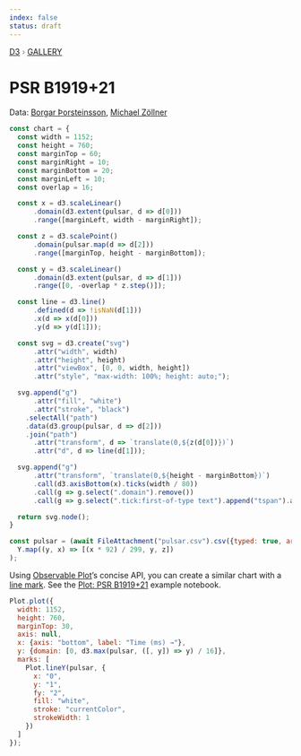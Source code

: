 ```yaml
---
index: false
status: draft
---
```


<div style="color: grey; font: 13px/25.5px var(--sans-serif); text-transform: uppercase;"><h1 style="display: none;">PSR B1919+21</h1><a href="https://d3js.org/">D3</a> › <a href="/@d3/gallery">Gallery</a></div>

# PSR B1919+21

Data: [Borgar Þorsteinsson](https://gist.github.com/borgar/31c1e476b8e92a11d7e9), [Michael Zöllner](http://i.document.m05.de/2013/05/23/joy-divisions-unknown-pleasures-printed-in-3d/)

```js echo
const chart = {
  const width = 1152;
  const height = 760;
  const marginTop = 60;
  const marginRight = 10;
  const marginBottom = 20;
  const marginLeft = 10;
  const overlap = 16;

  const x = d3.scaleLinear()
      .domain(d3.extent(pulsar, d => d[0]))
      .range([marginLeft, width - marginRight]);

  const z = d3.scalePoint()
      .domain(pulsar.map(d => d[2]))
      .range([marginTop, height - marginBottom]);

  const y = d3.scaleLinear()
      .domain(d3.extent(pulsar, d => d[1]))
      .range([0, -overlap * z.step()]);

  const line = d3.line()
      .defined(d => !isNaN(d[1]))
      .x(d => x(d[0]))
      .y(d => y(d[1]));

  const svg = d3.create("svg")
      .attr("width", width)
      .attr("height", height)
      .attr("viewBox", [0, 0, width, height])
      .attr("style", "max-width: 100%; height: auto;");

  svg.append("g")
      .attr("fill", "white")
      .attr("stroke", "black")
    .selectAll("path")
    .data(d3.group(pulsar, d => d[2]))
    .join("path")
      .attr("transform", d => `translate(0,${z(d[0])})`)
      .attr("d", d => line(d[1]));

  svg.append("g")
      .attr("transform", `translate(0,${height - marginBottom})`)
      .call(d3.axisBottom(x).ticks(width / 80))
      .call(g => g.select(".domain").remove())
      .call(g => g.select(".tick:first-of-type text").append("tspan").attr("x", 10).text(" ms"));

  return svg.node();
}
```

```js echo
const pulsar = (await FileAttachment("pulsar.csv").csv({typed: true, array: true})).flatMap((Y, z) =>
  Y.map((y, x) => [(x * 92) / 299, y, z])
);
```

Using [Observable Plot](https://observablehq.com/plot)’s concise API, you can create a similar chart with a [line mark](https://observablehq.com/plot/marks/line). See the [Plot: PSR B1919+21](/@observablehq/plot-psr-b1919-21?intent=fork) example notebook.

```js echo
Plot.plot({
  width: 1152,
  height: 760,
  marginTop: 30,
  axis: null,
  x: {axis: "bottom", label: "Time (ms) →"},
  y: {domain: [0, d3.max(pulsar, ([, y]) => y) / 16]},
  marks: [
    Plot.lineY(pulsar, {
      x: "0",
      y: "1",
      fy: "2",
      fill: "white",
      stroke: "currentColor",
      strokeWidth: 1
    })
  ]
});
```
